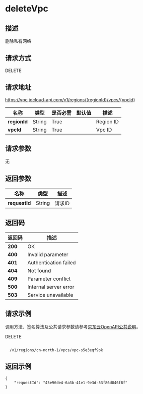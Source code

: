# deleteVpc


## 描述
删除私有网络

## 请求方式
DELETE

## 请求地址
https://vpc.jdcloud-api.com/v1/regions/{regionId}/vpcs/{vpcId}

|名称|类型|是否必需|默认值|描述|
|---|---|---|---|---|
|**regionId**|String|True| |Region ID|
|**vpcId**|String|True| |Vpc ID|

## 请求参数
无


## 返回参数
|名称|类型|描述|
|---|---|---|
|**requestId**|String|请求ID|


## 返回码
|返回码|描述|
|---|---|
|**200**|OK|
|**400**|Invalid parameter|
|**401**|Authentication failed|
|**404**|Not found|
|**409**|Parameter conflict|
|**500**|Internal server error|
|**503**|Service unavailable|

## 请求示例
调用方法、签名算法及公共请求参数请参考[京东云OpenAPI公共说明](https://docs.jdcloud.com/common-declaration/api/introduction)。

DELETE
```

  /v1/regions/cn-north-1/vpcs/vpc-s5e3eqf9pk

```

## 返回示例
```
{
    "requestId": "45e96de4-6a3b-41e1-9e3d-53f86d846f8f"
}
```
